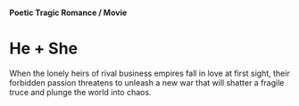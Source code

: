 #### Poetic Tragic Romance / Movie

# He + She

When the lonely heirs of rival business empires fall in love at first sight, their forbidden passion threatens to unleash a new war that will shatter a fragile truce and plunge the world into chaos.